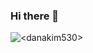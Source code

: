 ### Hi there 👋

<p><img align="center" src="https://github-readme-stats.vercel.app/api/top-langs?username=<danakim530>&show_icons=true&locale=en&layout=compact" alt="<danakim530>" /></p>

<!--
**danakim530/danakim530** is a ✨ _special_ ✨ repository because its `README.md` (this file) appears on your GitHub profile.

Here are some ideas to get you started:

- 🔭 I’m currently working on ...
- 🌱 I’m currently learning ...
- 👯 I’m looking to collaborate on ...
- 🤔 I’m looking for help with ...
- 💬 Ask me about ...
- 📫 How to reach me: ...
- 😄 Pronouns: ...
- ⚡ Fun fact: ...
-->
